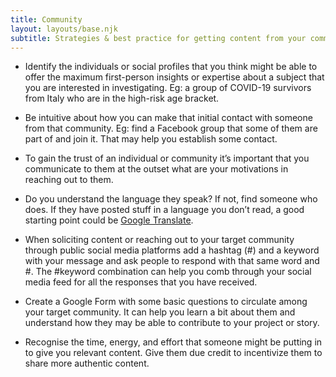 ```yaml
---
title: Community
layout: layouts/base.njk
subtitle: Strategies & best practice for getting content from your community
---
```


- Identify the individuals or social profiles that you think might be able to offer the maximum first-person insights or expertise about a subject that you are interested in investigating. Eg: a group of COVID-19 survivors from Italy who are in the high-risk age bracket.   

- Be intuitive about how you can make that initial contact with someone from that community. Eg: find a Facebook group that some of them are part of and join it. That may help you establish some contact.  

- To gain the trust of an individual or community it’s important that you communicate to them at the outset what are your motivations in reaching out to them.     

- Do you understand the language they speak? If not, find someone who does. If they have posted stuff in a language you don’t read, a good starting point could be [Google Translate](https://translate.google.com).  

- When soliciting content or reaching out to your target community through public social media platforms add a hashtag (#) and a keyword with your message and ask people to respond with that same word and #. The #keyword combination can help you comb through your social media feed for all the responses that you have received.  

- Create a Google Form with some basic questions to circulate among your target community. It can help you learn a bit about them and understand how they may be able to contribute to your project or story.

- Recognise the time, energy, and effort that someone might be putting in to give you relevant content. Give them due credit to incentivize them to share more authentic content. 

